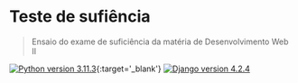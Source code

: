 # Teste de sufiência 
> Ensaio do exame de suficiência da matéria de Desenvolvimento Web II


[![Python version 3.11.3][python-badge]][python-url]{:target='_blank'}
[![Django version 4.2.4][django-badge]][django-url]

[python-badge]: https://badgen.net/badge/Python/3.11.0/blue
[python-url]: https://www.python.org/
[django-badge]: https://badgen.net/badge/Django/4.2.2/green
[django-url]: https://www.djangoproject.com/
